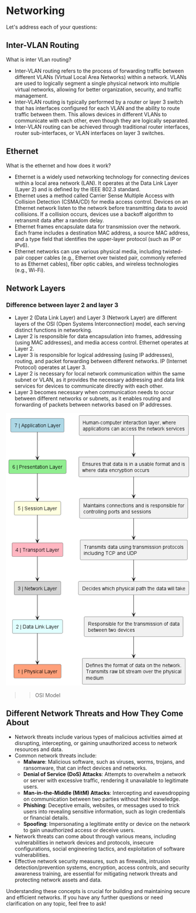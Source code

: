 
# Networking

Let's address each of your questions:

## Inter-VLAN Routing

What is inter VLan routing?

- Inter-VLAN routing refers to the process of forwarding traffic between different VLANs (Virtual Local Area Networks) within a network. VLANs are used to logically segment a single physical network into multiple virtual networks, allowing for better organization, security, and traffic management.
- Inter-VLAN routing is typically performed by a router or layer 3 switch that has interfaces configured for each VLAN and the ability to route traffic between them. This allows devices in different VLANs to communicate with each other, even though they are logically separated.
- Inter-VLAN routing can be achieved through traditional router interfaces, router sub-interfaces, or VLAN interfaces on layer 3 switches.

## Ethernet

What is the ethernet and how does it work?

- Ethernet is a widely used networking technology for connecting devices within a local area network (LAN). It operates at the Data Link Layer (Layer 2) and is defined by the IEEE 802.3 standard.
- Ethernet uses a method called Carrier Sense Multiple Access with Collision Detection (CSMA/CD) for media access control. Devices on an Ethernet network listen to the network before transmitting data to avoid collisions. If a collision occurs, devices use a backoff algorithm to retransmit data after a random delay.
- Ethernet frames encapsulate data for transmission over the network. Each frame includes a destination MAC address, a source MAC address, and a type field that identifies the upper-layer protocol (such as IP or IPv6).
- Ethernet networks can use various physical media, including twisted-pair copper cables (e.g., Ethernet over twisted pair, commonly referred to as Ethernet cables), fiber optic cables, and wireless technologies (e.g., Wi-Fi).

## Network Layers

### Difference between layer 2 and layer 3

- Layer 2 (Data Link Layer) and Layer 3 (Network Layer) are different layers of the OSI (Open Systems Interconnection) model, each serving distinct functions in networking.
- Layer 2 is responsible for data encapsulation into frames, addressing (using MAC addresses), and media access control. Ethernet operates at Layer 2.
- Layer 3 is responsible for logical addressing (using IP addresses), routing, and packet forwarding between different networks. IP (Internet Protocol) operates at Layer 3.
- Layer 2 is necessary for local network communication within the same subnet or VLAN, as it provides the necessary addressing and data link services for devices to communicate directly with each other.
- Layer 3 becomes necessary when communication needs to occur between different networks or subnets, as it enables routing and forwarding of packets between networks based on IP addresses.

![alt text](<out/diagrams/osi-model/OSI Model.png>)
>> OSI Model

## Different Network Threats and How They Come About

- Network threats include various types of malicious activities aimed at disrupting, intercepting, or gaining unauthorized access to network resources and data.
- Common network threats include:
  - **Malware**: Malicious software, such as viruses, worms, trojans, and ransomware, that can infect devices and networks.
  - **Denial of Service (DoS) Attacks**: Attempts to overwhelm a network or server with excessive traffic, rendering it unavailable to legitimate users.
  - **Man-in-the-Middle (MitM) Attacks**: Intercepting and eavesdropping on communication between two parties without their knowledge.
  - **Phishing**: Deceptive emails, websites, or messages used to trick users into revealing sensitive information, such as login credentials or financial details.
  - **Spoofing**: Impersonating a legitimate entity or device on the network to gain unauthorized access or deceive users.
- Network threats can come about through various means, including vulnerabilities in network devices and protocols, insecure configurations, social engineering tactics, and exploitation of software vulnerabilities.
- Effective network security measures, such as firewalls, intrusion detection/prevention systems, encryption, access controls, and security awareness training, are essential for mitigating network threats and protecting network assets and data.

Understanding these concepts is crucial for building and maintaining secure and efficient networks. If you have any further questions or need clarification on any topic, feel free to ask!
